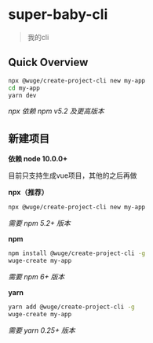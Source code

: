 # super-baby-cli


> 我的cli


## Quick Overview

```sh
npx @wuge/create-project-cli new my-app
cd my-app
yarn dev
```

_npx 依赖 npm v5.2 及更高版本_

## 新建项目

**依赖 node 10.0.0+**

目前只支持生成vue项目，其他的之后再做

**npx（推荐）**

```sh
npx @wuge/create-project-cli new my-app
```

_需要 npm 5.2+ 版本_

**npm**

```sh
npm install @wuge/create-project-cli -g
wuge-create my-app
```

_需要 npm 6+ 版本_

**yarn**

```sh
yarn add @wuge/create-project-cli -g
wuge-create my-app
```

_需要 yarn 0.25+ 版本_